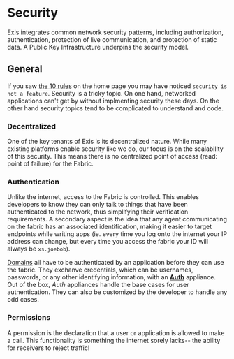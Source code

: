 # Security

Exis integrates common network security patterns, including authorization, authentication, protection of live communication, and protection of static data. A Public Key Infrastructure underpins the security model. 

## General 

If you saw [the 10 rules](/pages/general/Home.md#the-10-rules) on the home page you may have noticed `security is not a feature`. Security is a tricky topic. On one hand, networked applications can't get by without implmenting security these days. On the other hand security topics tend to be complicated to understand and code. 

### Decentralized 

One of the key tenants of Exis is its decentralized nature. While many existing platforms enable security like we do, our focus is on the scalability of this security. This means there is no centralized point of access (read: point of failure) for the Fabric.

### Authentication

Unlike the internet, access to the Fabric is controlled. This enables developers to know they can only talk to things that have been authenticated to the network, thus simplifying their verification requirements. A secondary aspect is the idea that any agent communicating on the fabric has an associated identification, making it easier to target endpoints while writing apps (ie. every time you log onto the internet your IP address can change, but every time you access the fabric your ID will always be `xs.joebob`).

[Domains][domain] all have to be authenticated by an application before they can use the fabric. They exchanve credentials, which can be usernames, passwords, or any other identifying information, with an [**Auth**][auth] appliance. Out of the box, *Auth* appliances handle the base cases for user authentication. They can also be customized by the developer to handle any odd cases. 

### Permissions

A permission is the declaration that a user or application is allowed to make a call. This functionality is something the internet sorely lacks-- the ability for receivers to reject traffic!

<!-- ### Credentials

Credentials consist of a certificate, public key, and private key. Together all three can be used to uniquely identify an [[agent|Agent]] to the fabric and other agents. The certificate binds the name of the [[domain|Domain]] to the public key and is signed by the domain which created it. 

After creation, an agent must obtain some set of [credentials][creds] in order to access the fabric. Credentials are some set of data which the agent can use to prove its identity and protect its communications.  -->

<!-- ### Certificate Flows 

Flows relating to the secure transfer of keys, certificates, etc. 

#### End to End Flow

The process by which two agents establish a secure end-to-end channel.

#### Multi End to End Flow

The process by which a set of agents establish a secure end-to-end channel for publish.

 -->

[message]:/pages/riffle/Message.md
[agent]:/pages/riffle/Agent.md
[node]:/pages/fabric/Node.md
[fabric]:/pages/fabric/Fabric.md
[domain]:/pages/riffle/Domain.md
[action]:/pages/riffle/Agent.md
[endpoint]:/pages/riffle/Endpoint.md
[samples]:/pages/samples/Samples.md

[auth]:/pages/appliances/Auth-Appliance.md
[creds]:/pages/security/Credentials.md
[perm]:/pages/security/Permission.md

[perm]:/pages/security/Permission.md
[flows]:/pages/security/Security-Flows.md